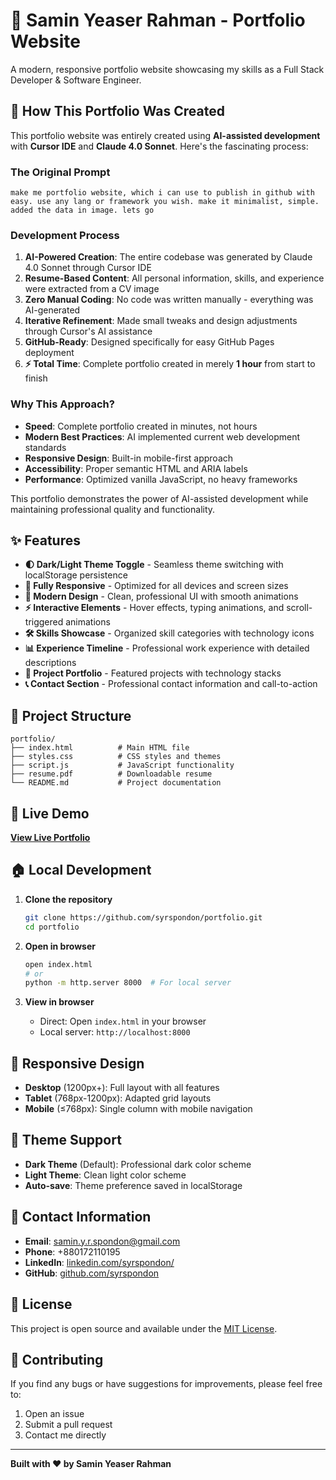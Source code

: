 # 🚀 Samin Yeaser Rahman - Portfolio Website

A modern, responsive portfolio website showcasing my skills as a Full Stack Developer & Software Engineer.

## 🤖 How This Portfolio Was Created

This portfolio website was entirely created using **AI-assisted development** with **Cursor IDE** and **Claude 4.0 Sonnet**. Here's the fascinating process:

### The Original Prompt
```
make me portfolio website, which i can use to publish in github with easy. use any lang or framework you wish. make it minimalist, simple. added the data in image. lets go
```

### Development Process
1. **AI-Powered Creation**: The entire codebase was generated by Claude 4.0 Sonnet through Cursor IDE
2. **Resume-Based Content**: All personal information, skills, and experience were extracted from a CV image
3. **Zero Manual Coding**: No code was written manually - everything was AI-generated
4. **Iterative Refinement**: Made small tweaks and design adjustments through Cursor's AI assistance
5. **GitHub-Ready**: Designed specifically for easy GitHub Pages deployment
6. **⚡ Total Time**: Complete portfolio created in merely **1 hour** from start to finish

### Why This Approach?
- **Speed**: Complete portfolio created in minutes, not hours
- **Modern Best Practices**: AI implemented current web development standards
- **Responsive Design**: Built-in mobile-first approach
- **Accessibility**: Proper semantic HTML and ARIA labels
- **Performance**: Optimized vanilla JavaScript, no heavy frameworks

This portfolio demonstrates the power of AI-assisted development while maintaining professional quality and functionality.

## ✨ Features

- **🌓 Dark/Light Theme Toggle** - Seamless theme switching with localStorage persistence
- **📱 Fully Responsive** - Optimized for all devices and screen sizes
- **🎨 Modern Design** - Clean, professional UI with smooth animations
- **⚡ Interactive Elements** - Hover effects, typing animations, and scroll-triggered animations
- **🛠️ Skills Showcase** - Organized skill categories with technology icons
- **📊 Experience Timeline** - Professional work experience with detailed descriptions
- **💼 Project Portfolio** - Featured projects with technology stacks
- **📞 Contact Section** - Professional contact information and call-to-action

## 🎯 Project Structure

```
portfolio/
├── index.html          # Main HTML file
├── styles.css          # CSS styles and themes
├── script.js           # JavaScript functionality
├── resume.pdf          # Downloadable resume
└── README.md           # Project documentation
```

## 🚀 Live Demo

**[View Live Portfolio](https://syrspondon.github.io/portfolio/)**

## 🏠 Local Development

1. **Clone the repository**
   ```bash
   git clone https://github.com/syrspondon/portfolio.git
   cd portfolio
   ```

2. **Open in browser**
   ```bash
   open index.html
   # or
   python -m http.server 8000  # For local server
   ```

3. **View in browser**
   - Direct: Open `index.html` in your browser
   - Local server: `http://localhost:8000`

## 📱 Responsive Design

- **Desktop** (1200px+): Full layout with all features
- **Tablet** (768px-1200px): Adapted grid layouts
- **Mobile** (≤768px): Single column with mobile navigation

## 🎨 Theme Support

- **Dark Theme** (Default): Professional dark color scheme
- **Light Theme**: Clean light color scheme
- **Auto-save**: Theme preference saved in localStorage

## 📧 Contact Information

- **Email**: [samin.y.r.spondon@gmail.com](mailto:samin.y.r.spondon@gmail.com)
- **Phone**: +880172110195
- **LinkedIn**: [linkedin.com/syrspondon/](https://www.linkedin.com/in/syrspondon/)
- **GitHub**: [github.com/syrspondon](https://github.com/syrspondon)


## 📄 License

This project is open source and available under the [MIT License](LICENSE).

## 🤝 Contributing

If you find any bugs or have suggestions for improvements, please feel free to:
1. Open an issue
2. Submit a pull request
3. Contact me directly

---

**Built with ❤️ by Samin Yeaser Rahman**
